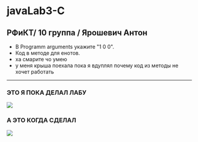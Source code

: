 # javaLab3-C 

##  РФиКТ/ 10 группа / Ярошевич Антон

* В Programm arguments укажите "1 0 0".
* Код в методе для енотов.
* ха смарите чо умею 
* у меня крыша поехала пока я вдуплял почему код из методы не хочет работать

---

### ЭТО Я ПОКА ДЕЛАЛ ЛАБУ

 ![](https://memepedia.ru/wp-content/uploads/2018/06/umer-muzhik.jpg)
 
### А ЭТО КОГДА СДЕЛАЛ

 ![](https://s.tcdn.co/776/f53/776f53ea-a720-3a42-8000-89f1b7e0fedd/4.png)